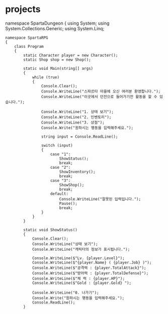 # projects

namespace SpartaDungeon
{
    using System;
    using System.Collections.Generic;
    using System.Linq;

    namespace SpartaRPG
    {
        class Program
        {
            static Character player = new Character();
            static Shop shop = new Shop();

            static void Main(string[] args)
            {
                while (true)
                {
                    Console.Clear();
                    Console.WriteLine("스파르타 마을에 오신 여러분 환영합니다.");
                    Console.WriteLine("이곳에서 던전으로 들어가기전 활동을 할 수 있습니다.");

                    Console.WriteLine("1. 상태 보기");
                    Console.WriteLine("2. 인벤토리");
                    Console.WriteLine("3. 상점");
                    Console.Write("원하시는 행동을 입력해주세요.");

                    string input = Console.ReadLine();

                    switch (input)
                    {
                        case "1":
                            ShowStatus();
                            break;
                        case "2":
                            ShowInventory();
                            break;
                        case "3":
                            ShowShop();
                            break;
                        default:
                            Console.WriteLine("잘못된 입력입니다.");
                            Pause();
                            break;
                    }
                }
            }

            static void ShowStatus()
            {
                Console.Clear();
                Console.WriteLine("상태 보기");
                Console.WriteLine("캐릭터의 정보가 표시됩니다.");

                Console.WriteLine($"Lv. {player.Level}");
                Console.WriteLine($"{player.Name} ( {player.Job} )");
                Console.WriteLine($"공격력 : {player.TotalAttack}");
                Console.WriteLine($"방어력 : {player.TotalDefense}");
                Console.WriteLine($"체 력 : {player.HP}");
                Console.WriteLine($"Gold : {player.Gold} ");

                Console.WriteLine("0. 나가기");
                Console.Write("원하시는 행동을 입력해주세요.");
                Console.ReadLine();
            }
